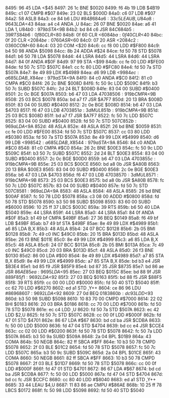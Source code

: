 8495: 96 45        LDA    <$45
8497: 26 1c        BNE    $0020
8499: f6 4b 19     LDB    $4B19
849c: c1 07        CMPB   #$07
849e: 23 02        BLS    $000D
84a0: c6 07        LDB    #$07
84a2: 58           ASLB
84a3: ce 84 b6     LDU    #$84B6
84a6: 33 c5        LEAU   B,U
84a8: 96 43        LDA    <$43
84aa: a4 c4        ANDA   ,U
84ac: 26 07        BNE    $0020
84ae: a6 41        LDA    $1,U
84b0: 97 9b        STA    <$9B
84b2: bd 84 c6     JSR    $84C6
84b5: 39           RTS
84b6: 0f 80        CLR    <$80
84b8: 0f 60        CLR    <$60
84ba: 0f 40        CLR    <$40
84bc: 0f 20        CLR    <$20
84be: 07 60        ASR    <$60
84c0: 07 20        ASR    <$20
84c2: 03 60        COM    <$60
84c4: 03 20        COM    <$20
84c6: cc f8 00     LDD    #$F800
84c9: b4 50 98     ANDA   $5098
84cc: 8b 24        ADDA   #$24
84ce: fd 50 78     STD    $5078
84d1: b6 50 78     LDA    $5078
84d4: 44           LSRA
84d5: 44           LSRA
84d6: 44           LSRA
84d7: 84 0f        ANDA   #$0F
84d9: 97 99        STA    <$99
84db: cc fe 00     LDD    #$FE00
84de: fd 50 7c     STD    $507C
84e1: cc fc 80     LDD    #$FC80
84e4: fd 50 7a     STD    $507A
84e7: 8e 49 89     LDX    #$4989
84ea: d6 99        LDB    <$99
84ec: a6 85        LDA    B,X
84ee: 97 9a        STA    <$9A
84f0: 84 c0        ANDA   #$C0
84f2: 81 c0        CMPA   #$C0
84f4: 26 2c        BNE    $008D
84f6: fc 50 9c     LDD    $509C
84f9: b3 50 7c     SUBD   $507C
84fc: 2d 24        BLT    $008D
84fe: 83 04 00     SUBD   #$0400
8501: 2c 0c        BGE    $007A
8503: b6 47 03     LDA    $4703
8506: 91 9b        CMPA   <$9B
8508: 25 03        BCS    $0078
850a: bd a7 f7     JSR    $A7F7
850d: 20 13        BRA    $008D
850f: 83 04 00     SUBD   #$0400
8512: 2c 0e        BGE    $008D
8514: b6 47 03     LDA    $4703
8517: f6 47 03     LDB    $4703
851a: 3d           MUL
851b: 91 9b        CMPA   <$9B
851d: 25 03        BCS    $008D
851f: bd a7 f7     JSR    $A7F7
8522: fc 50 7c     LDD    $507C
8525: 83 04 00     SUBD   #$0400
8528: fd 50 7c     STD    $507C
852b: 96 9a        LDA    <$9A
852d: 48           ASLA
852e: 48           ASLA
852f: 26 bd        BNE    $0059
8531: cc fe 00     LDD    #$FE00
8534: fd 50 7c     STD    $507C
8537: cc 03 80     LDD    #$0380
853a: fd 50 7a     STD    $507A
853d: 8e 49 99     LDX    #$4999
8540: d6 99        LDB    <$99
8542: a6 85        LDA    B,X
8544: 97 9a        STA    <$9A
8546: 84 c0        ANDA   #$C0
8548: 81 c0        CMPA   #$C0
854a: 26 2c        BNE    $00E3
854c: fc 50 9c     LDD    $509C
854f: b3 50 7c     SUBD   $507C
8552: 2d 24        BLT    $00E3
8554: 83 04 00     SUBD   #$0400
8557: 2c 0c        BGE    $00D0
8559: b6 47 03     LDA    $4703
855c: 91 9b        CMPA   <$9B
855e: 25 03        BCS    $00CE
8560: bd a8 0b     JSR    $A80B
8563: 20 13        BRA    $00E3
8565: 83 04 00     SUBD   #$0400
8568: 2c 0e        BGE    $00E3
856a: b6 47 03     LDA    $4703
856d: f6 47 03     LDB    $4703
8570: 3d           MUL
8571: 91 9b        CMPA   <$9B
8573: 25 03        BCS    $00E3
8575: bd a8 0b     JSR    $A80B
8578: fc 50 7c     LDD    $507C
857b: 83 04 00     SUBD   #$0400
857e: fd 50 7c     STD    $507C
8581: 96 9a        LDA    <$9A
8583: 48           ASLA
8584: 48           ASLA
8585: 26 bd        BNE    $00AF
8587: fc 50 78     LDD    $5078
858a: c3 08 00     ADDD   #$0800
858d: fd 50 78     STD    $5078
8590: b3 50 98     SUBD   $5098
8593: 83 60 00     SUBD   #$6000
8596: 10 25 ff 37  LBCS   $003C
859a: 39           RTS
859b: b6 50 40     LDA    $5040
859e: 44           LSRA
859f: 44           LSRA
85a0: 44           LSRA
85a1: 84 0f        ANDA   #$0F
85a3: b1 49 bf     CMPA   $49BF
85a6: 27 36        BEQ    $0149
85a8: f6 49 bf     LDB    $49BF
85ab: b7 49 bf     STA    $49BF
85ae: 8e 49 89     LDX    #$4989
85b1: a6 85        LDA    B,X
85b3: 48           ASLA
85b4: 24 07        BCC    $0128
85b6: 2b 05        BMI    $0128
85b8: 7c 49 c0     INC    $49C0
85bb: 20 15        BRA    $013D
85bd: 48           ASLA
85be: 26 f3        BNE    $011E
85c0: 8e 49 99     LDX    #$4999
85c3: a6 85        LDA    B,X
85c5: 48           ASLA
85c6: 24 07        BCC    $013A
85c8: 2b 05        BMI    $013A
85ca: 7c 49 c0     INC    $49C0
85cd: 20 03        BRA    $013D
85cf: 48           ASLA
85d0: 26 f3        BNE    $0130
85d2: 86 00        LDA    #$00
85d4: 8e 49 89     LDX    #$4989
85d7: a7 85        STA    B,X
85d9: 8e 49 99     LDX    #$4999
85dc: a7 85        STA    B,X
85de: bd b3 e4     JSR    $B3E4
85e1: bd 85 f9     JSR    $85F9
85e4: bd 87 35     JSR    $8735
85e7: bd 86 ae     JSR    $86AE
85ea: 96 95        LDA    <$95
85ec: 27 03        BEQ    $015C
85ee: bd 88 9f     JSR    $889F
85f1: 96 92        LDA    <$92
85f3: 27 03        BEQ    $0163
85f5: bd 88 f5     JSR    $88F5
85f8: 39           RTS
85f9: cc 00 00     LDD    #$0000
85fc: fd 50 40     STD    $5040
85ff: cc 62 70     LDD    #$6270
8602: ed a1        STD    ,Y++
8604: ce 86 96     LDU    #$8696
8607: 96 92        LDA    <$92
8609: 27 0d        BEQ    $0183
860b: dc 93        LDD    <$93
860d: b3 50 98     SUBD   $5098
8610: 10 83 70 00  CMPD   #$7000
8614: 22 02        BHI    $0183
8616: 20 03        BRA    $0186
8618: cc 70 00     LDD    #$7000
861b: fd 50 78     STD    $5078
861e: ec c4        LDD    ,U
8620: fd 50 7a     STD    $507A
8623: ec 42        LDD    $2,U
8625: fd 50 7c     STD    $507C
8628: cc 00 0f     LDD    #$000F
862b: fd 47 01     STD    $4701
862e: 86 67        LDA    #$67
8630: bd cd ba     JSR    $CDBA
8633: fc 50 00     LDD    $5000
8636: fd 47 04     STD    $4704
8639: bd cc e4     JSR    $CCE4
863c: cc 02 00     LDD    #$0200
863f: fd 50 78     STD    $5078
8642: fc 50 7a     LDD    $507A
8645: b3 50 9a     SUBD   $509A
8648: 2a 04        BPL    $01B9
864a: 43           COMA
864b: 50           NEGB
864c: 82 ff        SBCA   #$FF
864e: 10 b3 50 78  CMPD   $5078
8652: 2f 03        BLE    $01C2
8654: fd 50 78     STD    $5078
8657: fc 50 7c     LDD    $507C
865a: b3 50 9c     SUBD   $509C
865d: 2a 04        BPL    $01CE
865f: 43           COMA
8660: 50           NEGB
8661: 82 ff        SBCA   #$FF
8663: 10 b3 50 78  CMPD   $5078
8667: 2f 03        BLE    $01D7
8669: fd 50 78     STD    $5078
866c: cc 00 0f     LDD    #$000F
866f: fd 47 01     STD    $4701
8672: 86 67        LDA    #$67
8674: bd cd ba     JSR    $CDBA
8677: fc 50 00     LDD    $5000
867a: fd 47 04     STD    $4704
867d: bd cc fc     JSR    $CCFC
8680: cc 80 40     LDD    #$8040
8683: ed a1        STD    ,Y++
8685: 33 44        LEAU   $4,U
8687: 11 83 86 ae  CMPU   #$86AE
868b: 10 25 ff 78  LBCS   $0172
868f: fc 50 98     LDD    $5098
8692: fd 50 40     STD    $5040
